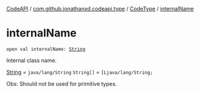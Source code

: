 [CodeAPI](../../index.md) / [com.github.jonathanxd.codeapi.type](../index.md) / [CodeType](index.md) / [internalName](.)

# internalName

`open val internalName: `[`String`](https://kotlinlang.org/api/latest/jvm/stdlib/kotlin/-string/index.html)

Internal class name.

[String](https://kotlinlang.org/api/latest/jvm/stdlib/kotlin/-string/index.html) = `java/lang/String`
`String[]` = `[Ljava/lang/String;`

Obs: Should not be used for primitive types.


